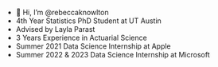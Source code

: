 - 👋 Hi, I’m @rebeccaknowlton
- 4th Year Statistics PhD Student at UT Austin
- Advised by Layla Parast
- 3 Years Experience in Actuarial Science
- Summer 2021 Data Science Internship at Apple
- Summer 2022 & 2023 Data Science Internship at Microsoft
